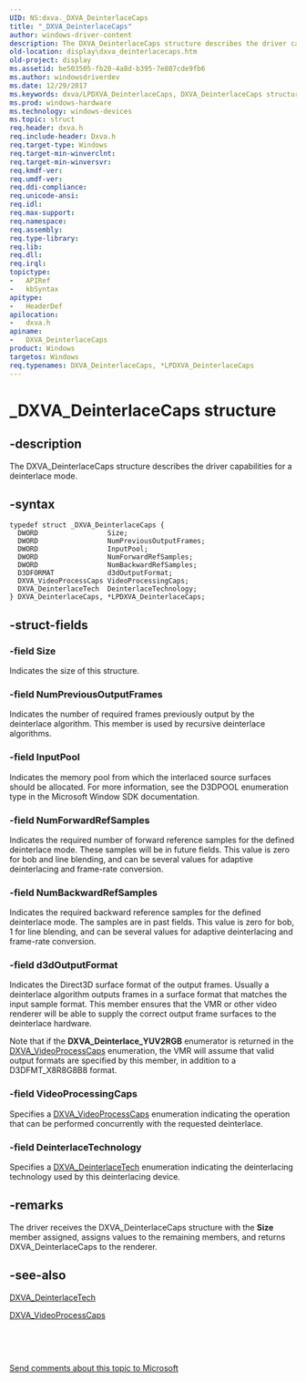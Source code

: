 ```yaml
---
UID: NS:dxva._DXVA_DeinterlaceCaps
title: "_DXVA_DeinterlaceCaps"
author: windows-driver-content
description: The DXVA_DeinterlaceCaps structure describes the driver capabilities for a deinterlace mode.
old-location: display\dxva_deinterlacecaps.htm
old-project: display
ms.assetid: be503505-fb20-4a8d-b395-7e807cde9fb6
ms.author: windowsdriverdev
ms.date: 12/29/2017
ms.keywords: dxva/LPDXVA_DeinterlaceCaps, DXVA_DeinterlaceCaps structure [Display Devices], LPDXVA_DeinterlaceCaps, *LPDXVA_DeinterlaceCaps, dxva/DXVA_DeinterlaceCaps, DXVA_DeinterlaceCaps, display.dxva_deinterlacecaps, LPDXVA_DeinterlaceCaps structure pointer [Display Devices], dxvaref_daa1a58d-aec2-4370-9baa-7a3b8cbcacf8.xml, _DXVA_DeinterlaceCaps
ms.prod: windows-hardware
ms.technology: windows-devices
ms.topic: struct
req.header: dxva.h
req.include-header: Dxva.h
req.target-type: Windows
req.target-min-winverclnt: 
req.target-min-winversvr: 
req.kmdf-ver: 
req.umdf-ver: 
req.ddi-compliance: 
req.unicode-ansi: 
req.idl: 
req.max-support: 
req.namespace: 
req.assembly: 
req.type-library: 
req.lib: 
req.dll: 
req.irql: 
topictype:
-	APIRef
-	kbSyntax
apitype:
-	HeaderDef
apilocation:
-	dxva.h
apiname:
-	DXVA_DeinterlaceCaps
product: Windows
targetos: Windows
req.typenames: DXVA_DeinterlaceCaps, *LPDXVA_DeinterlaceCaps
---
```


# _DXVA_DeinterlaceCaps structure


## -description


The DXVA_DeinterlaceCaps structure describes the driver capabilities for a deinterlace mode.


## -syntax


````
typedef struct _DXVA_DeinterlaceCaps {
  DWORD                 Size;
  DWORD                 NumPreviousOutputFrames;
  DWORD                 InputPool;
  DWORD                 NumForwardRefSamples;
  DWORD                 NumBackwardRefSamples;
  D3DFORMAT             d3dOutputFormat;
  DXVA_VideoProcessCaps VideoProcessingCaps;
  DXVA_DeinterlaceTech  DeinterlaceTechnology;
} DXVA_DeinterlaceCaps, *LPDXVA_DeinterlaceCaps;
````


## -struct-fields




### -field Size

Indicates the size of this structure.


### -field NumPreviousOutputFrames

Indicates the number of required frames previously output by the deinterlace algorithm. This member is used by recursive deinterlace algorithms.


### -field InputPool

Indicates the memory pool from which the interlaced source surfaces should be allocated. For more information, see the D3DPOOL enumeration type in the Microsoft Window SDK documentation. 


### -field NumForwardRefSamples

Indicates the required number of forward reference samples for the defined deinterlace mode. These samples will be in future fields. This value is zero for bob and line blending, and can be several values for adaptive deinterlacing and frame-rate conversion.


### -field NumBackwardRefSamples

Indicates the required backward reference samples for the defined deinterlace mode. The samples are in past fields. This value is zero for bob, 1 for line blending, and can be several values for adaptive deinterlacing and frame-rate conversion.


### -field d3dOutputFormat

Indicates the Direct3D surface format of the output frames. Usually a deinterlace algorithm outputs frames in a surface format that matches the input sample format. This member ensures that the VMR or other video renderer will be able to supply the correct output frame surfaces to the deinterlace hardware.

Note that if the <b>DXVA_Deinterlace_YUV2RGB</b> enumerator is returned in the <a href="..\dxva\ne-dxva-_dxva_videoprocesscaps.md">DXVA_VideoProcessCaps</a> enumeration, the VMR will assume that valid output formats are specified by this member, in addition to a D3DFMT_X8R8G8B8 format.


### -field VideoProcessingCaps

Specifies a <a href="..\dxva\ne-dxva-_dxva_videoprocesscaps.md">DXVA_VideoProcessCaps</a> enumeration indicating the operation that can be performed concurrently with the requested deinterlace. 


### -field DeinterlaceTechnology

Specifies a <a href="..\dxva\ne-dxva-_dxva_deinterlacetech.md">DXVA_DeinterlaceTech</a> enumeration indicating the deinterlacing technology used by this deinterlacing device.


## -remarks


The driver receives the DXVA_DeinterlaceCaps structure with the <b>Size</b> member assigned, assigns values to the remaining members, and returns DXVA_DeinterlaceCaps to the renderer.



## -see-also

<a href="..\dxva\ne-dxva-_dxva_deinterlacetech.md">DXVA_DeinterlaceTech</a>

<a href="..\dxva\ne-dxva-_dxva_videoprocesscaps.md">DXVA_VideoProcessCaps</a>

 

 

<a href="mailto:wsddocfb@microsoft.com?subject=Documentation%20feedback [display\display]:%20DXVA_DeinterlaceCaps structure%20 RELEASE:%20(12/29/2017)&amp;body=%0A%0APRIVACY STATEMENT%0A%0AWe use your feedback to improve the documentation. We don't use your email address for any other purpose, and we'll remove your email address from our system after the issue that you're reporting is fixed. While we're working to fix this issue, we might send you an email message to ask for more info. Later, we might also send you an email message to let you know that we've addressed your feedback.%0A%0AFor more info about Microsoft's privacy policy, see http://privacy.microsoft.com/en-us/default.aspx." title="Send comments about this topic to Microsoft">Send comments about this topic to Microsoft</a>

